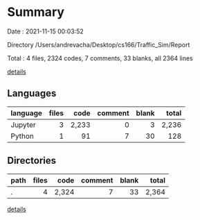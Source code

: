 # Summary

Date : 2021-11-15 00:03:52

Directory /Users/andrevacha/Desktop/cs166/Traffic_Sim/Report

Total : 4 files,  2324 codes, 7 comments, 33 blanks, all 2364 lines

[details](details.md)

## Languages
| language | files | code | comment | blank | total |
| :--- | ---: | ---: | ---: | ---: | ---: |
| Jupyter | 3 | 2,233 | 0 | 3 | 2,236 |
| Python | 1 | 91 | 7 | 30 | 128 |

## Directories
| path | files | code | comment | blank | total |
| :--- | ---: | ---: | ---: | ---: | ---: |
| . | 4 | 2,324 | 7 | 33 | 2,364 |

[details](details.md)